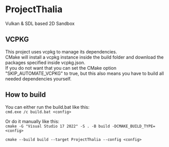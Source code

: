 # ProjectThalia

Vulkan & SDL based 2D Sandbox 

## VCPKG
This project uses vcpkg to manage its dependencies. \
CMake will install a vcpkg instance inside the build folder and download the packages specified inside vcpkg.json. \
If you do not want that you can set the CMake option "SKIP_AUTOMATE_VCPKG" to true, but this also means you have to build all needed dependencies yourself.

## How to build

You can either run the build.bat like this: \
`cmd.exe /c build.bat <config>`

Or do it manually like this: \
`cmake -G "Visual Studio 17 2022" -S . -B build -DCMAKE_BUILD_TYPE=<config>`

`cmake --build build --target ProjectThalia --config <config>`